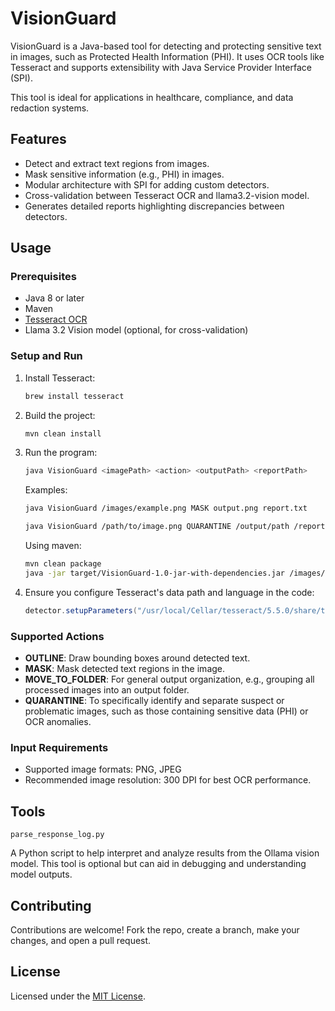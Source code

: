 <!-- cp /usr/local/lib/libtesseract.dylib /Library/Java/JavaVirtualMachines/jdk-21.jdk/Contents/Home/lib/ -->
# VisionGuard

VisionGuard is a Java-based tool for detecting and protecting sensitive text in images, such as Protected Health Information (PHI). It uses OCR tools like Tesseract and supports extensibility with Java Service Provider Interface (SPI). 

This tool is ideal for applications in healthcare, compliance, and data redaction systems.

## Features

- Detect and extract text regions from images.
- Mask sensitive information (e.g., PHI) in images.
- Modular architecture with SPI for adding custom detectors.
- Cross-validation between Tesseract OCR and llama3.2-vision model.
- Generates detailed reports highlighting discrepancies between detectors.

## Usage

### Prerequisites
- Java 8 or later
- Maven
- [Tesseract OCR](https://github.com/tesseract-ocr/tessdata)
- Llama 3.2 Vision model (optional, for cross-validation)

### Setup and Run

1. Install Tesseract:

   ```sh
   brew install tesseract
   ```

2. Build the project:

   ```sh
   mvn clean install
   ```

3. Run the program:

   ```sh
   java VisionGuard <imagePath> <action> <outputPath> <reportPath>
   ```

   Examples:

   ```sh
   java VisionGuard /images/example.png MASK output.png report.txt
   
   java VisionGuard /path/to/image.png QUARANTINE /output/path /report/path
   ```

   Using maven:

   ```sh
   mvn clean package
   java -jar target/VisionGuard-1.0-jar-with-dependencies.jar /images/example.png OUTLINE output.png report.txt
   ```

5. Ensure you configure Tesseract's data path and language in the code:

   ```java
   detector.setupParameters("/usr/local/Cellar/tesseract/5.5.0/share/tessdata", "eng");
   ```

### Supported Actions
- **OUTLINE**: Draw bounding boxes around detected text.
- **MASK**: Mask detected text regions in the image.
- **MOVE\_TO\_FOLDER**: For general output organization, e.g., grouping all processed images into an output folder.
- **QUARANTINE**: To specifically identify and separate suspect or problematic images, such as those containing sensitive data (PHI) or OCR anomalies.

### Input Requirements
- Supported image formats: PNG, JPEG
- Recommended image resolution: 300 DPI for best OCR performance.

## Tools

`parse_response_log.py`

A Python script to help interpret and analyze results from the Ollama vision model. This tool is optional but can aid in debugging and understanding model outputs.


## Contributing

Contributions are welcome! Fork the repo, create a branch, make your changes, and open a pull request.

## License

Licensed under the [MIT License](LICENSE).

<br>

